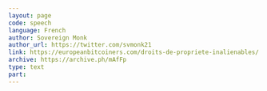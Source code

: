 ```yaml
---
layout: page
code: speech
language: French
author: Sovereign Monk
author_url: https://twitter.com/svmonk21
link: https://europeanbitcoiners.com/droits-de-propriete-inalienables/
archive: https://archive.ph/mAfFp
type: text
part: 
---
```

